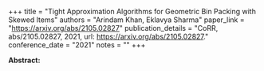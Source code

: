 +++
title = "Tight Approximation Algorithms for Geometric Bin Packing with Skewed Items"
authors = "Arindam Khan, Eklavya Sharma"
paper_link = "https://arxiv.org/abs/2105.02827"
publication_details = "CoRR, abs/2105.02827, 2021, url: <a href='https://arxiv.org/abs/2105.02827' target='_blank'>https://arxiv.org/abs/2105.02827</a>."
conference_date = "2021"
notes = ""
+++

<b>Abstract:</b>
